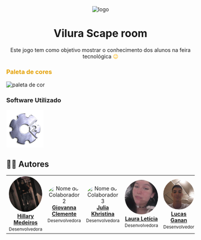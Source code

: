 

<div align="center">
<img src="img/loguis-removebg-preview.png" alt="logo" width="200px">
<h1 align="center"> Vilura Scape room </h1>


<p>Este jogo tem como objetivo mostrar o conhecimento dos alunos na feira tecnológica <span style="color:#ffb301">  😉</span></p></div>

<h3 style="color: #e4a002">Paleta de cores</h3>
 <img src="#" alt="paleta de cor" width="450px">
<h3>Software Utilizado</h3>
  <a href="https://www.construct.net/en">
    <img src="https://github.com/Julia-Khristina/EscapEtec/blob/main/readme/logo.png " height="100px" />
  </a>

<h2>🧑‍💻 Autores</h2>
<table>
  <tr>
    <td align="center">
      <img src="https://github.com/Julia-Khristina/EscapEtec/blob/main/readme/12.png" width="100px;" style="border-radius:50%;" alt="Nome do Colaborador 1"/>
      <br /><a href="#"><b>Hillary Medeiros</b></a>
      <br /><small>Desenvolvedora</small>
    </td>
    <td align="center">
      <img src="https://github.com/Gigiovh.png" width="100px;" style="border-radius:50%;" alt="Nome do Colaborador 2"/>
      <br /><a href="https://github.com/Gigiovh"><b>Giovanna Clemente</b></a>
      <br /><small>Desenvolvedora</small>
    </td>
    <td align="center">
      <img src="https://avatars.githubusercontent.com/u/132296366?v=4" width="100px;" style="border-radius:50%;" alt="Nome do Colaborador 3"/>
      <br /><a href="https://github.com/Julia-Khristina"><b>Julia Khristina</b></a>
      <br /><small>Desenvolvedora</small>
    </td>
     <td align="center">
      <img src="https://github.com/Julia-Khristina/EscapEtec/blob/main/readme/11.png" width="100px;" style="border-radius:50%;" alt="Nome do Colaborador 3"/>
      <br /><a href="#"><b>Laura Letícia</b></a>
      <br /><small>Desenvolvedora</small>
    </td>
     <td align="center">
      <img src="https://github.com/Julia-Khristina/EscapEtec/blob/main/readme/9.jpg" width="100px;" style="border-radius:50%;" alt="Nome do Colaborador 3"/>
      <br /><a href="#"><b>Lucas Ganan</b></a>
      <br /><small>Desenvolvedor</small>
    </td>
     <td align="center">
      <img src="https://github.com/Julia-Khristina/EscapEtec/blob/main/readme/8.jpg" width="100px;" style="border-radius:50%;" alt="Nome do Colaborador 3"/>
      <br /><a href="#"><b>Vinícius Pereira</b></a>
      <br /><small>Desenvolvedor</small>
    </td>
  </tr>
</table>
  
</ul>
   
  </tr>
</table>

